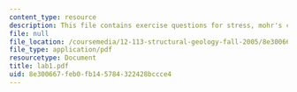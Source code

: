 ```yaml
---
content_type: resource
description: This file contains exercise questions for stress, mohr's circles.
file: null
file_location: /coursemedia/12-113-structural-geology-fall-2005/8e300667feb0fb145784322428bccce4_lab1.pdf
file_type: application/pdf
resourcetype: Document
title: lab1.pdf
uid: 8e300667-feb0-fb14-5784-322428bccce4
---
```

